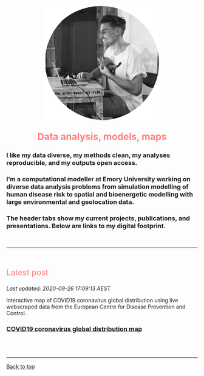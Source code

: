 <a id="top"></a>

<center>
	<img src="img/mm.png" width="300" height="300" >
	<p style="font-size:60%">
		<!-- Calle de buena mesa, Envigado, Medellin, Colombia -->
	</p>
</center>  

<center>
	<p style="color: #FF7E7E; font-size:175%">
		<b>Data analysis, models, maps</b>             
	</p>
</center>

### I like my data diverse, my methods clean, my analyses reproducible, and my outputs open access.    

### I’m a computational modeller at Emory University working on diverse data analysis problems from simulation modelling of human disease risk to spatial and bioenergetic modelling with large environmental and geolocation data.    

### The header tabs show my current projects, publications, and presentations. Below are links to my digital footprint.         

<br>   
  
******   

<br>  

<p style="color: #FF7E7E; font-size:150%">
	Latest post
</p>     

_Last updated: 2020-09-26 17:09:13 AEST_                 

Interactive map of COVID19 coronavirus global distribution using live webscraped data from the European Centre for Disease Prevention and Control.  

### [COVID19 coronavirus global distribution map](./spatial.md)           

  
<br>  
<br>  
  
<!-- <a class="twitter-timeline" href="https://twitter.com/darwinanddavis" data-height=1100 data-width=600 data-chrome="nofooter">Tweets by darwinanddavis</a><script async src="https://platform.twitter.com/widgets.js" charset="utf-8"></script> -->      

******    

[Back to top](#top)